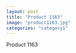 ```yaml
---
layout: post
title: "Product 1163"
image: "product1163.jpg"
categories: "category1"
---
```

Product 1163
